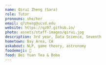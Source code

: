 ```yaml
---
name: Qirui Zheng (Sara)
role: Tutor
pronouns: she/her
email: q7zheng@ucsd.edu
website: https://qz07.github.io/
photo: assets/staff-images/qirui.jpg
description: 3rd year, Data Science, Seventh
hometown: Bay Area, CA
askabout: NLP, game theory, astronomy
foodemoji: 🍜
food: Bei Yuan Tea & Boba
---
```

